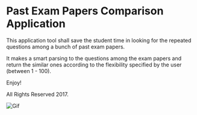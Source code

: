 # Past Exam Papers Comparison Application

This application tool shall save the student time in looking for the repeated questions among a bunch of past exam papers. 

It makes a smart parsing to the questions among the exam papers and return the similar ones according to the flexibility specified by the user (between 1 - 100).

Enjoy!

All Rights Reserved 2017.

![Gif](https://github.com/John-Almardeny/Exam-Papers-Comparison/blob/master/papersComparison.gif?raw=true)
